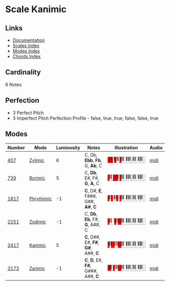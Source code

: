 # Scale Kanimic

## Links

- [Documentation](README.md)
- [Scales Index](Scales.md)
- [Modes Index](Modes.md)
- [Chords Index](Chords.md)

## Cardinality

6 Notes

## Perfection

- 3 Perfect Pitch
- 3 Imperfect Pitch
Perfection Profile - false, true, true, false, false, true

## Modes

| Number | Mode | Luminosity | Notes | Illustration | Audio |
|--------|------|------------|-------|--------------|-------|
| [407](https://ianring.com/musictheory/scales/407) | [Zylimic](ModeZylimic.md) | 6 | C, Db, **Ebb**, **Fb**, G, **Ab**, C | ![CNaturalZylimic](ModeCNaturalZylimic.png) | [midi](https://github.com/edipermadi/music/blob/main/docs/ModeCNaturalZylimic.mid?raw=true) | 
| [739](https://ianring.com/musictheory/scales/739) | [Rorimic](ModeRorimic.md) | 5 | C, **Db**, E#, F#, **G**, **A**, C | ![CNaturalRorimic](ModeCNaturalRorimic.png) | [midi](https://github.com/edipermadi/music/blob/main/docs/ModeCNaturalRorimic.mid?raw=true) | 
| [1817](https://ianring.com/musictheory/scales/1817) | [Phrythimic](ModePhrythimic.md) | -1 | **C**, D#, **E**, F###, G##, **A#**, **C** | ![CNaturalPhrythimic](ModeCNaturalPhrythimic.png) | [midi](https://github.com/edipermadi/music/blob/main/docs/ModeCNaturalPhrythimic.mid?raw=true) | 
| [2251](https://ianring.com/musictheory/scales/2251) | [Zodimic](ModeZodimic.md) | -1 | C, **Db**, **Eb**, F#, **G**, A##, C | ![CNaturalZodimic](ModeCNaturalZodimic.png) | [midi](https://github.com/edipermadi/music/blob/main/docs/ModeCNaturalZodimic.mid?raw=true) | 
| [2417](https://ianring.com/musictheory/scales/2417) | [Kanimic](ModeKanimic.md) | 5 | **C**, D##, E#, **F#**, **G#**, A##, **C** | ![CNaturalKanimic](ModeCNaturalKanimic.png) | [midi](https://github.com/edipermadi/music/blob/main/docs/ModeCNaturalKanimic.mid?raw=true) | 
| [3173](https://ianring.com/musictheory/scales/3173) | [Zarimic](ModeZarimic.md) | -1 | **C**, **D**, E#, **F#**, G###, A##, **C** | ![CNaturalZarimic](ModeCNaturalZarimic.png) | [midi](https://github.com/edipermadi/music/blob/main/docs/ModeCNaturalZarimic.mid?raw=true) | 
